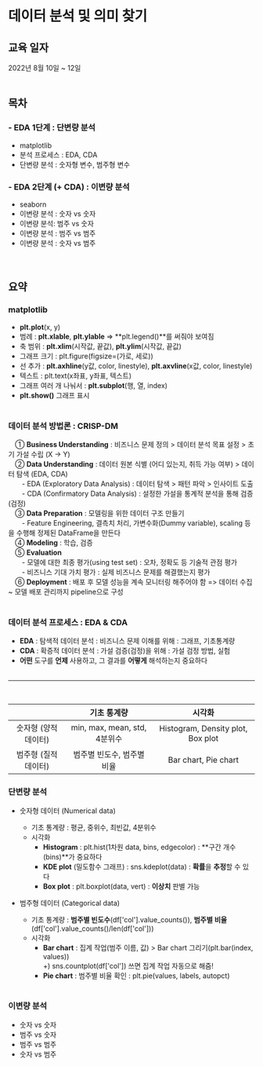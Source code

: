 # 데이터 분석 및 의미 찾기 


## 교육 일자
2022년 8월 10일 ~ 12일<br/><br/>


## 목차  

### - EDA 1단계 : 단변량 분석 
  * matplotlib  
  * 분석 프로세스 : EDA, CDA   
  * 단변량 분석 : 숫자형 변수, 범주형 변수
  
### - EDA 2단계 (+ CDA) : 이변량 분석 
  * seaborn  
  * 이변량 분석 : 숫자 vs 숫자  
  * 이변량 분석: 범주 vs 숫자
  * 이변량 분석 : 범주 vs 범주
  * 이변량 분석 : 숫자 vs 범주  <br/><br/><br/>
  

## 요약  

### matplotlib 
  * **plt.plot**(x, y)
  * 범례 : **plt.xlable**, **plt.ylable** => **plt.legend()**를 써줘야 보여짐
  * 축 범위 : **plt.xlim**(시작값, 끝값), **plt.ylim**(시작값, 끝값)
  * 그래프 크기 : plt.figure(figsize=(가로, 세로))
  * 선 추가 : **plt.axhline**(y값, color, linestyle), **plt.axvline**(x값, color, linestyle)
  * 텍스트 : plt.text(x좌표, y좌표, 텍스트)
  * 그래프 여러 개 나눠서 : **plt.subplot**(행, 열, index)
  * **plt.show()** 그래프 표시<br/><br/>
  
### 데이터 분석 방법론 : CRISP-DM
　① **Business Understanding** : 비즈니스 문제 정의 > 데이터 분석 목표 설정 > 초기 가설 수립 (X -> Y)  
　② **Data Understanding** : 데이터 원본 식별 (어디 있는지, 취득 가능 여부) > 데이터 탐색 (EDA, CDA)  
　　- EDA (Exploratory Data Analysis) : 데이터 탐색 > 패턴 파악 > 인사이트 도출  
　　- CDA (Confirmatory Data Analysis) : 설정한 가설을 통계적 분석을 통해 검증(검정)  
　③ **Data Preparation** : 모델링을 위한 데이터 구조 만들기   
　　- Feature Engineering, 결측치 처리, 가변수화(Dummy variable), scaling 등을 수행해 정제된 DataFrame을 만든다  
　④ **Modeling** : 학습, 검증  
　⑤ **Evaluation**  
　　- 모델에 대한 최종 평가(using test set) : 오차, 정확도 등 기술적 관점 평가  
　　- 비즈니스 기대 가치 평가 : 실제 비즈니스 문제를 해결했는지 평가   
　⑥ **Deployment** : 배포 후 모델 성능을 계속 모니터링 해주어야 함 => 데이터 수집 ~ 모델 배포 관리까지 pipeline으로 구성<br/><br/>
  
### 데이터 분석 프로세스 : EDA & CDA
  * **EDA** : 탐색적 데이터 분석 : 비즈니스 문제 이해를 위해 : 그래프, 기초통계량
  * **CDA** : 확증적 데이터 분석 : 가설 검증(검정)을 위해 : 가설 검정 방법, 실험
  * **어떤** 도구를 **언제** 사용하고, 그 결과를 **어떻게** 해석하는지 중요하다
<br/><br/>
__ __ __ __ __ __ __
<br/>
  
|                       |          기초 통계량         |               시각화              |
|:---------------------:|:----------------------------:|:---------------------------------:|
|  숫자형 (양적 데이터) |  min, max, mean, std, 4분위수 | Histogram, Density plot, Box plot |
|  범주형 (질적 데이터) |   범주별 빈도수, 범주별 비율  |        Bar chart, Pie chart       |
  
### 단변량 분석 
  * 숫자형 데이터 (Numerical data)
    * 기초 통계량 : 평균, 중위수, 최빈값, 4분위수
    * 시각화 
      - **Histogram** : plt.hist(1차원 data, bins, edgecolor) : **구간 개수(bins)**가 중요하다 
      - **KDE plot** (밀도함수 그래프) : sns.kdeplot(data) : **확률**을 **추정**할 수 있다
      - **Box plot** : plt.boxplot(data, vert) : **이상치** 판별 가능  


  * 범주형 데이터 (Categorical data)
    * 기초 통계량 : **범주별 빈도수**(df['col'].value_counts()), 
    **범주별 비율**(df['col'].value_counts()/len(df['col']))
    * 시각화
      * **Bar chart** : 집계 작업(범주 이름, 값) > Bar chart 그리기(plt.bar(index, values))  
      +) sns.countplot(df['col']) 쓰면 집계 작업 자동으로 해줌!
      * **Pie chart** : 범주별 비율 확인 : plt.pie(values, labels, autopct)<br/><br/>
  
### 이변량 분석 
  * 숫자 vs 숫자
  * 범주 vs 숫자
  * 범주 vs 범주
  * 숫자 vs 범주

